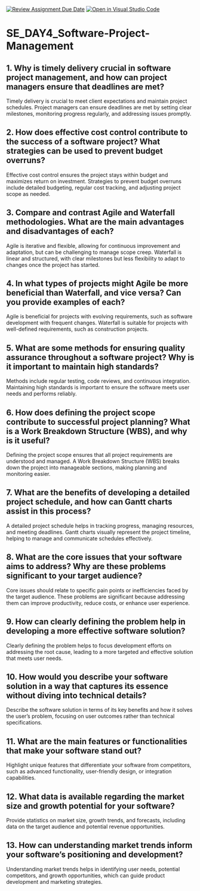 [![Review Assignment Due Date](https://classroom.github.com/assets/deadline-readme-button-22041afd0340ce965d47ae6ef1cefeee28c7c493a6346c4f15d667ab976d596c.svg)](https://classroom.github.com/a/9pw6JKcu)
[![Open in Visual Studio Code](https://classroom.github.com/assets/open-in-vscode-2e0aaae1b6195c2367325f4f02e2d04e9abb55f0b24a779b69b11b9e10269abc.svg)](https://classroom.github.com/online_ide?assignment_repo_id=15670287&assignment_repo_type=AssignmentRepo)
# SE_DAY4_Software-Project-Management
## 1. Why is timely delivery crucial in software project management, and how can project managers ensure that deadlines are met?
Timely delivery is crucial to meet client expectations and maintain project schedules. Project managers can ensure deadlines are met by setting clear milestones, monitoring progress regularly, and addressing issues promptly.

## 2. How does effective cost control contribute to the success of a software project? What strategies can be used to prevent budget overruns?
Effective cost control ensures the project stays within budget and maximizes return on investment. Strategies to prevent budget overruns include detailed budgeting, regular cost tracking, and adjusting project scope as needed.

## 3. Compare and contrast Agile and Waterfall methodologies. What are the main advantages and disadvantages of each?
Agile is iterative and flexible, allowing for continuous improvement and adaptation, but can be challenging to manage scope creep. Waterfall is linear and structured, with clear milestones but less flexibility to adapt to changes once the project has started.

## 4. In what types of projects might Agile be more beneficial than Waterfall, and vice versa? Can you provide examples of each?
Agile is beneficial for projects with evolving requirements, such as software development with frequent changes. Waterfall is suitable for projects with well-defined requirements, such as construction projects.

## 5. What are some methods for ensuring quality assurance throughout a software project? Why is it important to maintain high standards?
Methods include regular testing, code reviews, and continuous integration. Maintaining high standards is important to ensure the software meets user needs and performs reliably.

## 6. How does defining the project scope contribute to successful project planning? What is a Work Breakdown Structure (WBS), and why is it useful?
Defining the project scope ensures that all project requirements are understood and managed. A Work Breakdown Structure (WBS) breaks down the project into manageable sections, making planning and monitoring easier.

## 7. What are the benefits of developing a detailed project schedule, and how can Gantt charts assist in this process?
A detailed project schedule helps in tracking progress, managing resources, and meeting deadlines. Gantt charts visually represent the project timeline, helping to manage and communicate schedules effectively.

## 8. What are the core issues that your software aims to address? Why are these problems significant to your target audience?
Core issues should relate to specific pain points or inefficiencies faced by the target audience. These problems are significant because addressing them can improve productivity, reduce costs, or enhance user experience.

## 9. How can clearly defining the problem help in developing a more effective software solution?
Clearly defining the problem helps to focus development efforts on addressing the root cause, leading to a more targeted and effective solution that meets user needs.

## 10. How would you describe your software solution in a way that captures its essence without diving into technical details?
Describe the software solution in terms of its key benefits and how it solves the user’s problem, focusing on user outcomes rather than technical specifications.

## 11. What are the main features or functionalities that make your software stand out?
Highlight unique features that differentiate your software from competitors, such as advanced functionality, user-friendly design, or integration capabilities.

## 12. What data is available regarding the market size and growth potential for your software?
Provide statistics on market size, growth trends, and forecasts, including data on the target audience and potential revenue opportunities.

## 13. How can understanding market trends inform your software’s positioning and development?
Understanding market trends helps in identifying user needs, potential competitors, and growth opportunities, which can guide product development and marketing strategies.
